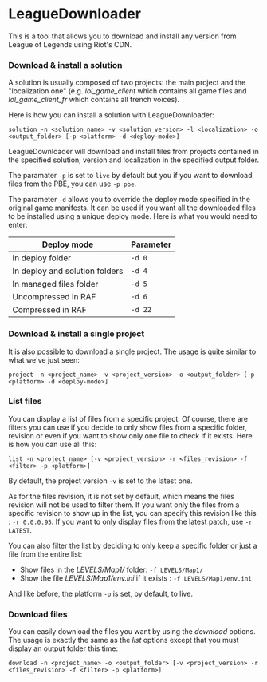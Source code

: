 # LeagueDownloader
This is a tool that allows you to download and install any version from League of Legends using Riot's CDN.

### Download & install a solution
A solution is usually composed of two projects: the main project and the "localization one" (e.g. *lol_game_client* which contains all game files and *lol_game_client_fr* which contains all french voices).

Here is how you can install a solution with LeagueDownloader:
```
solution -n <solution_name> -v <solution_version> -l <localization> -o <output_folder> [-p <platform> -d <deploy-mode>]
```
LeagueDownloader will download and install files from projects contained in the specified solution, version and localization in the specified output folder.

The paramater ```-p``` is set to ```live``` by default but you if you want to download files from the PBE, you can use ```-p pbe```.

The parameter ```-d``` allows you to override the deploy mode specified in the original game manifests. It can be used if you want all the downloaded files to be installed using a unique deploy mode. Here is what you would need to enter:

| Deploy mode                    | Parameter |
|--------------------------------|-----------|
| In deploy folder               | ```-d 0```|
| In deploy and solution folders | ```-d 4```|
| In managed files folder        | ```-d 5```|
| Uncompressed in RAF            | ```-d 6```|
| Compressed in RAF              | ```-d 22```|

### Download & install a single project
It is also possible to download a single project. The usage is quite similar to what we've just seen:
```
project -n <project_name> -v <project_version> -o <output_folder> [-p <platform> -d <deploy-mode>]
```

### List files
You can display a list of files from a specific project. Of course, there are filters you can use if you decide to only show files from a specific folder, revision or even if you want to show only one file to check if it exists. Here is how you can use all this:
```
list -n <project_name> [-v <project_version> -r <files_revision> -f <filter> -p <platform>]
```
By default, the project version ```-v``` is set to the latest one. 

As for the files revision, it is not set by default, which means the files revision will not be used to filter them. If you want only the files from a specific revision to show up in the list, you can specify this revision like this : ```-r 0.0.0.95```. If you want to only display files from the latest patch, use ```-r LATEST```.

You can also filter the list by deciding to only keep a specific folder or just a file from the entire list:
* Show files in the *LEVELS/Map1/* folder: ```-f LEVELS/Map1/```
* Show the file *LEVELS/Map1/env.ini* if it exists : ```-f LEVELS/Map1/env.ini```

And like before, the platform ```-p``` is set, by default, to live.

### Download files
You can easily download the files you want by using the *download* options. The usage is exactly the same as the *list* options except that you must display an output folder this time:
```
download -n <project_name> -o <output_folder> [-v <project_version> -r <files_revision> -f <filter> -p <platform>]
```
